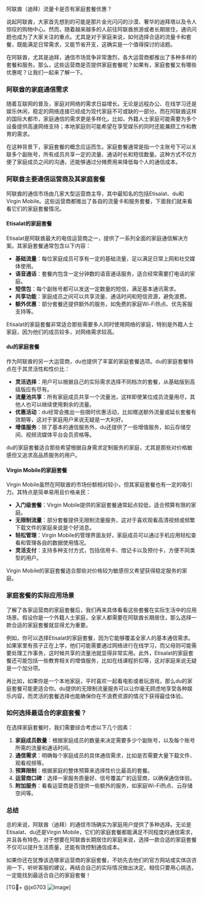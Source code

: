阿联酋（迪拜）流量卡是否有家庭套餐优惠？

说起阿联酋，大家首先想到的可能是那片金光闪闪的沙漠、奢华的迪拜塔以及令人惊叹的购物中心。然而，随着越来越多的人前往阿联酋旅游或者长期居住，通讯问题也成为了大家关注的重点。尤其是对于家庭来说，如何选择合适的流量卡和套餐，既能满足日常需求，又能节省开支，这确实是一个值得探讨的话题。

在阿联酋，尤其是迪拜，通信市场竞争非常激烈，各大运营商都推出了多种多样的套餐和服务。那么，这些运营商是否提供家庭套餐呢？如果有，家庭套餐又有哪些优惠呢？让我们一起来了解一下。

### 阿联酋的家庭通信需求

随着互联网的普及，家庭对网络的需求日益增长。无论是远程办公、在线学习还是娱乐休闲，稳定的网络连接已经成为现代家庭不可或缺的一部分。而在阿联酋这样的国际大都市，家庭通信的需求更是多样化。比如，外籍人士家庭可能需要为多个设备提供高速网络支持；本地家庭则可能希望在享受娱乐的同时还能兼顾工作和教育的需求。

在这种背景下，家庭套餐的概念应运而生。家庭套餐通常是指一个主账号下可以关联多个副账号，所有成员共享一定的流量、通话时长和短信数量。这种方式不仅方便了家庭成员之间的沟通，还能够通过分摊费用来降低每个人的通信成本。

### 阿联酋主要通信运营商及其家庭套餐

阿联酋的通信市场由几家大型运营商主导，其中最知名的包括Etisalat、du和Virgin Mobile。这些运营商都推出了各自的流量卡和服务套餐，下面我们就来看看它们的家庭套餐情况。

#### Etisalat的家庭套餐

Etisalat是阿联酋最大的电信运营商之一，提供了一系列全面的家庭通信解决方案。其家庭套餐通常包含以下内容：

- **基础流量**：每位家庭成员可享有一定的基础流量，足以满足日常上网和社交媒体使用。
- **语音通话**：套餐内包含一定分钟数的语音通话服务，适合经常需要打电话的家庭。
- **短信包**：每个副账号都可以发送一定数量的短信，满足基本通讯需求。
- **共享功能**：家庭成员之间可以共享流量、通话时间和短信资源，避免浪费。
- **额外优惠**：部分套餐还提供额外的服务，如免费的家庭Wi-Fi热点、优先客服支持等。

Etisalat的家庭套餐非常适合那些需要多人同时使用网络的家庭，特别是外籍人士家庭，因为他们的成员较多，对网络需求较高。

#### du的家庭套餐

作为阿联酋的另一大运营商，du也提供了丰富的家庭套餐选项。du的家庭套餐特点在于其灵活性和性价比：

- **灵活选择**：用户可以根据自己的实际需求选择不同档次的套餐，从基础版到高级版应有尽有。
- **流量池共享**：所有家庭成员共享一个流量池，这样即使某位成员流量用尽，其他人也可以继续使用剩余的流量。
- **优惠活动**：du经常会推出一些限时优惠活动，比如赠送额外流量或延长套餐有效期等，这对于家庭用户来说无疑是一大利好。
- **增值服务**：除了基本的通信服务外，du还提供了一些增值服务，如云存储空间、视频流媒体平台会员资格等。

du的家庭套餐适合那些希望根据自身需求定制服务的家庭，尤其是那些对价格敏感但又追求高品质服务的用户。

#### Virgin Mobile的家庭套餐

Virgin Mobile虽然在阿联酋的市场份额相对较小，但其家庭套餐也有一定的吸引力。其特点是简单易用且价格亲民：

- **入门级套餐**：Virgin Mobile提供的家庭套餐通常起点较低，适合预算有限的家庭。
- **无限制流量**：部分套餐提供无限制流量服务，这对于喜欢观看高清视频或频繁下载文件的家庭来说是个好消息。
- **轻松管理**：Virgin Mobile的管理界面友好，家庭成员可以通过手机应用轻松查看和管理各自的数据使用情况。
- **灵活支付**：支持多种支付方式，包括信用卡、借记卡以及预付卡，方便不同类型的用户。

Virgin Mobile的家庭套餐适合那些对价格较为敏感但又希望获得稳定服务的家庭。

### 家庭套餐的实际应用场景

了解了各家运营商的家庭套餐后，我们再来具体看看这些套餐在实际生活中的应用场景。假设你是一个外籍人士家庭，全家人都需要在阿联酋长期居住，那么选择一款合适的家庭套餐就显得尤为重要。

例如，你可以选择Etisalat的家庭套餐，因为它能够覆盖全家人的基本通信需求。如果家里有孩子正在上学，他们可能需要通过网络进行在线学习，而父母则可能需要处理工作事务，这时候共享的流量池就显得非常实用。此外，Etisalat的家庭套餐还可能包括一些教育相关的增值服务，比如在线课程折扣等，这对家庭来说无疑是一个加分项。

再比如，如果你是一个本地家庭，平时喜欢一起看电影或者玩游戏，那么du的家庭套餐可能更适合你。du提供的无限制流量服务可以让你毫无顾虑地享受各种娱乐内容，而灵活的套餐选择也能确保你在不浪费资源的情况下获得最佳体验。

### 如何选择最适合的家庭套餐？

在选择家庭套餐时，我们需要综合考虑以下几个因素：

1. **家庭成员数量**：根据家庭成员的数量来决定需要多少个副账号，以及每个账号所需的流量和通话时间。
2. **通信需求**：明确每个家庭成员的具体通信需求，比如是否需要大量下载文件、观看视频等。
3. **预算限制**：根据家庭的整体预算来选择性价比最高的套餐。
4. **运营商口碑**：选择一家服务质量好、信号覆盖广的运营商，以确保通信体验。
5. **附加服务**：看看运营商是否提供一些额外的服务，如家庭Wi-Fi热点、云存储空间等。

### 总结

总的来说，阿联酋（迪拜）的通信市场确实为家庭用户提供了多种选择。无论是Etisalat、du还是Virgin Mobile，它们的家庭套餐都能满足不同程度的通信需求，并且各有特色。对于想要在阿联酋长期居住的家庭来说，选择一款合适的家庭套餐不仅可以提升生活质量，还能有效控制通信成本。

如果你还在犹豫该选哪家运营商的家庭套餐，不妨先去他们的官方网站或实体店咨询一下，听听客服的建议，再结合自己的实际情况做出决定。相信只要用心挑选，一定能找到最适合自己的家庭套餐！

[TG💪+ @jx0703 ![Image](https://github.com/user-attachments/assets/dbca1d08-cadb-493c-b0ec-ad6f7a83f270)]